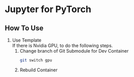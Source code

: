 # Jupyter for PyTorch
## How To Use
1. Use Template  
   If there is Nvidia GPU, to do the following steps.
      1. Change branch of Git Submodule for Dev Container
         ```sh
         git switch gpu
         ```
      1. Rebuild Container
